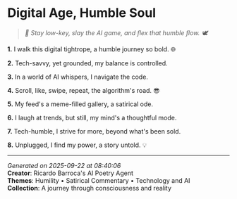 # Digital Age, Humble Soul

> *🤖 Stay low-key, slay the AI game, and flex that humble flow. 🕊️*

**1.** I walk this digital tightrope, a humble journey so bold. 🌐


**2.** Tech-savvy, yet grounded, my balance is controlled.


**3.** In a world of AI whispers, I navigate the code.


**4.** Scroll, like, swipe, repeat, the algorithm's road. 😎


**5.** My feed's a meme-filled gallery, a satirical ode.


**6.** I laugh at trends, but still, my mind's a thoughtful mode.


**7.** Tech-humble, I strive for more, beyond what's been sold.


**8.** Unplugged, I find my power, a story untold. 💡



---

*Generated on 2025-09-22 at 08:40:06*  
**Creator**: Ricardo Barroca's AI Poetry Agent  
**Themes**: Humility • Satirical Commentary • Technology and AI  
**Collection**: A journey through consciousness and reality